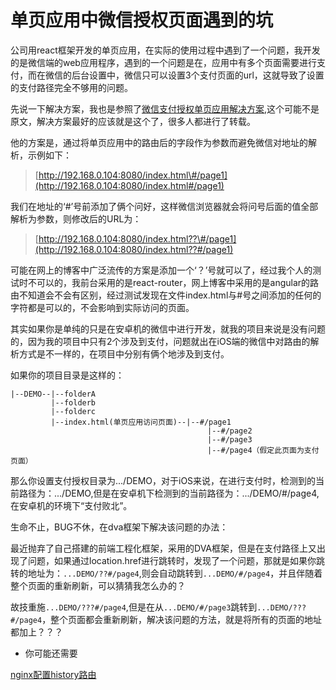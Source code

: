 # 单页应用中微信授权页面遇到的坑

公司用react框架开发的单页应用，在实际的使用过程中遇到了一个问题，我开发的是微信端的web应用程序，遇到的一个问题是在，应用中有多个页面需要进行支付，而在微信的后台设置中，微信只可以设置3个支付页面的url，这就导致了设置的支付路径完全不够用的问题。

先说一下解决方案，我也是参照了[微信支付授权单页应用解决方案](http://blog.csdn.net/liufeng520/article/details/51354741),这个可能不是原文，解决方案最好的应该就是这个了，很多人都进行了转载。

他的方案是，通过将单页应用中的路由后的字段作为参数而避免微信对地址的解析，示例如下：

> [http://192.168.0.104:8080/index.html\#/page1](http://192.168.0.104:8080/index.html#/page1)

我们在地址的‘\#’号前添加了俩个问好，这样微信浏览器就会将问号后面的值全部解析为参数，则修改后的URL为：

> [http://192.168.0.104:8080/index.html??\#/page1](http://192.168.0.104:8080/index.html??#/page1)

可能在网上的博客中广泛流传的方案是添加一个‘？’号就可以了，经过我个人的测试时不可以的，我前台采用的是react-router，网上博客中采用的是angular的路由不知道会不会有区别，经过测试发现在文件index.html与\#号之间添加的任何的字符都是可以的，不会影响到实际访问的页面。

其实如果你是单纯的只是在安卓机的微信中进行开发，就我的项目来说是没有问题的，因为我的项目中只有2个涉及到支付，问题就出在iOS端的微信中对路由的解析方式是不一样的，在项目中分别有俩个地涉及到支付。

如果你的项目目录是这样的：

```text
|--DEMO--|--folderA
         |--folderb
         |--folderc
         |--index.html(单页应用访问页面)--|--#/page1
                                            |--#/page2
                                            |--#/page3
                                            |--#/page4（假定此页面为支付页面）
```

那么你设置支付授权目录为.../DEMO，对于iOS来说，在进行支付时，检测到的当前路径为：.../DEMO,但是在安卓机下检测到的当前路径为：.../DEMO/\#/page4,在安卓机的环境下“支付败北”。

生命不止，BUG不休，在dva框架下解决该问题的办法：

最近抛弃了自己搭建的前端工程化框架，采用的DVA框架，但是在支付路径上又出现了问题，如果通过location.href进行跳转时，发现了一个问题，那就是如果你跳转的地址为：`...DEMO/??#/page4`,则会自动跳转到`...DEMO/#/page4`，并且伴随着整个页面的重新刷新，可以猜猜我怎么办的？

故技重施`...DEMO/???#/page4`,但是在从`...DEMO/#/page3`跳转到`...DEMO/???#/page4`，整个页面都会重新刷新，解决该问题的方法，就是将所有的页面的地址都加上？？？

* 你可能还需要

[nginx配置history路由](https://github.com/jingchenxu/jingchenxu-s-blog/tree/3105bf781ba8996d9e379cd278e4c506cc78b117/qian-duan-kai-fa-ji-qiao/nginx-pei-zhi-xiang-guan/nginx-pei-zhi-history-lu-you.md)

